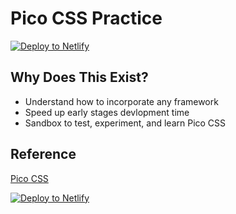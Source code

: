 # Pico CSS Practice

[![Deploy to Netlify](https://www.netlify.com/img/deploy/button.svg)](https://app.netlify.com/start/deploy?repository=https://github.com/netlify-templates/next-netlify-starter)

## Why Does This Exist?
* Understand how to incorporate any framework
* Speed up early stages devlopment time
* Sandbox to test, experiment, and learn Pico CSS

## Reference
[Pico CSS](https://picocss.com/)

[![Deploy to Netlify](https://www.netlify.com/img/deploy/button.svg)](https://app.netlify.com/start/deploy?repository=https://github.com/netlify-templates/next-netlify-starter)
